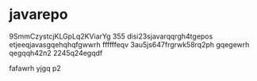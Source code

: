 # javarepo
9SmmCzystcjKLGpLq2KViarYg
355
disi23sjavarqqrgh4tgepos
etjeeqjavasgqehqhqfgwwrh
ffffffeqv
3au5js647frgrwk58rq2рh
gqegewrh
qegqqh42п2
2245q24egqdf

fafawrh
yjgq
р2
